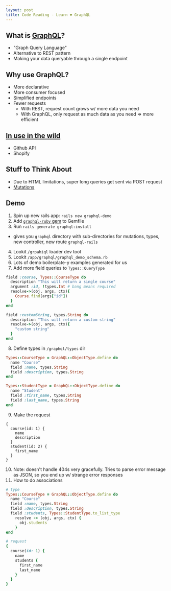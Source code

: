 ```yaml
---
layout: post
title: Code Reading - Learn ❤️ GraphQL
---
```


## What is [GraphQL](http://graphql.org/)?

- "Graph Query Language"
- Alternative to REST pattern
- Making your data queryable through a single endpoint

## Why use GraphQL?

- More declarative
- More consumer focused
- Simplified endpoints
- Fewer requests
  - With REST, request count grows w/ more data you need
  - With GraphQL, only request as much data as you need => more efficient

## [In use in the wild](http://graphql.org/users/)

- Github API
- Shopify

## Stuff to Think About

- Due to HTML limitations, super long queries get sent via POST request
- [Mutations](http://graphql.org/learn/queries/)

## Demo

1. Spin up new rails app: `rails new graphql-demo`
2. Add [`graphql-ruby` gem](https://github.com/rmosolgo/graphql-ruby) to Gemfile
3. Run `rails generate graphql:install`
  - gives you `graphql` directory with sub-directories for mutations, types, new controller, new route `graphql-rails`
4. Lookit `/grpahiql` loader dev tool
5. Lookit `/app/graphql/graphql_demo_schema.rb`
6. Lots of demo boilerplate-y examples generated for us
7. Add more field queries to `Types::QueryType`
  ```ruby
  field :course, Types::CourseType do
    description "This will return a single course"
    argument :id, !types.Int # bang means required
    resolve->(obj, args, ctx){
      Course.find(args["id"])
    }
  end

  field :customString, types.String do
    description "This will return a custom string"
    resolve->(obj, args, ctx){
      "custom string"
    }
  end
  ```
8. Define types in `/graphql/types` dir
  ```ruby
  Types::CourseType = GraphQL::ObjectType.define do
    name "Course"
    field :name, types.String
    field :description, types.String
  end

  Types::StudentType = GraphQL::ObjectType.define do
    name "Student"
    field :first_name, types.String
    field :last_name, types.String
  end
  ```
9. Make the request
  ```
  {
    course(id: 1) {
      name
      description
    }
    student(id: 2) {
      first_name
    }
  }
  ```
10. Note: doesn't handle 404s very gracefully. Tries to parse error message as JSON, so you end up w/ strange error responses
11. How to do associations
  ```ruby
  # type
  Types::CourseType = GraphQL::ObjectType.define do
    name "Course"
    field :name, types.String
    field :description, types.String
    field :students, Types::StudentType.to_list_type
      resolve -> (obj, args, ctx) {
        obj.students
      }
  end

  # request
  {
    course(id: 1) {
      name
      students {
        first_name
        last_name
      }
    }
  }
  ```
